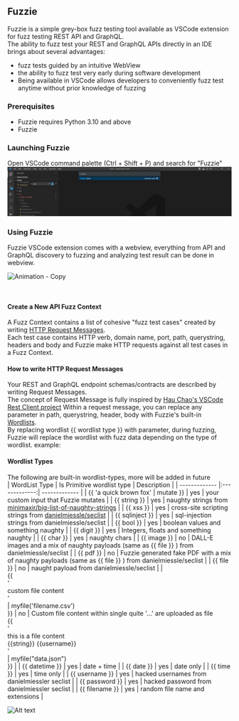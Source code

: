 ## Fuzzie 

Fuzzie is a simple grey-box fuzz testing tool available as VSCode extension for fuzz testing REST API and GraphQL.  
The ability to fuzz test your REST and GraphQL APIs directly in an IDE brings about several advantages:

* fuzz tests guided by an intuitive WebView
* the ability to fuzz test very early during software development
* Being available in VSCode allows developers to conveniently fuzz test anytime without prior knowledge of fuzzing

### Prerequisites    

* Fuzzie requires Python 3.10 and above
* Fuzzie 

### Launching Fuzzie  

Open VSCode command palette (Ctrl + Shift + P) and search for "Fuzzie"  
![Alt text](https://github.com/weixian-zhang/Fuzzie/blob/main/doc/how%20to%20launch%20fuzzie.png)


### Using Fuzzie 

Fuzzie VSCode extension comes with a webview, everything from API and GraphQL discovery to fuzzing and analyzing test result can be done in webview.  

![Animation - Copy](https://user-images.githubusercontent.com/43234101/211010226-679c7e24-50a6-4a64-ad32-8fd3e40642fe.gif)

<br />  

#### Create a New API Fuzz Context

A Fuzz Context contains a list of cohesive "fuzz test cases" created by writing [HTTP Request Messages](#http-write-request-messages).  
Each test case contains HTTP verb, domain name, port, path, querystring, headers and body and Fuzzie make HTTP requests against all test cases in a Fuzz Context.  

#### How to write HTTP Request Messages  

Your REST and GraphQL endpoint schemas/contracts are described by writing Request Messages.  
The concept of Request Message is fully inspired by [Hau Chao's VSCode Rest Client project](https://github.com/Huachao/vscode-restclient#select-request-text)
Within a request message, you can replace any parameter in path, querystring, header, body with Fuzzie's built-in [Wordlists](#wordlist-types).  
By replacing wordlist {{ wordlist type }} with parameter, during fuzzing, Fuzzie will replace the wordlist with fuzz data depending on the type of wordlist.
example:  

#### Wordlist Types
The following are built-in wordlist-types, more will be added in future  
| WordList Type | Is Primitive wordlist type | Description   |
| ------------- |:-------------:| ------------- |
| {{ 'a quick brown fox' &#124; mutate }} | yes | your custom input that Fuzzie mutates |
| {{ string }} |  yes | naughty strings from [minimaxir/big-list-of-naughty-strings](https://github.com/minimaxir/big-list-of-naughty-strings) |
| {{ xss }} | yes | cross-site scripting strings from [danielmiessle/seclist](https://github.com/danielmiessler/SecLists) |
| {{ sqlinject }} | yes | sql-injection strings from danielmiessle/seclist |
| {{ bool }} | yes | boolean values and something naughty |
| {{ digit }} | yes | Integers, floats and something naughty |
| {{ char }} | yes | naughty chars |
| {{ image }} |  no | DALL-E images and a mix of naughty payloads (same as {{ file }} ) from danielmiessle/seclist |
| {{ pdf }} |  no | Fuzzie generated fake PDF with a mix of naughty payloads (same as {{ file }} ) from danielmiessle/seclist |
| {{ file }} |  no | naught payload from danielmiessle/seclist |
| <br>{{<br> '<br>custom file content<br>'<br> &#124; myfile('filename.csv')<br> }} | no | Custom file content within single quite '...' are uploaded as file<br>{{<br>'<br>this is a file content<br>{{string}} {{username}}<br>'<br> &#124; myfile("data.json")<br>}}  |
| {{ datetime }} | yes | date + time |
| {{ date }} | yes | date only |
| {{ time }} | yes | time only |
| {{ username }} | yes | hacked usernames from danielmiessler seclist |
| {{ password }} | yes | hacked password from danielmiessler seclist |
| {{ filename }} | yes | random file name and extensions |  

![Alt text]([https://github.com/weixian-zhang/Fuzzie/blob/main/doc/how%20to%20launch%20fuzzie.png](https://github.com/weixian-zhang/Fuzzie/blob/main/doc/tutorial/request-message-syntax-1.png))





    
